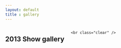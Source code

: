 ```yaml
---
layout: default
title : gallery
---
```

<div class="container">



  <!-- Sweet nested columns cleared by <br class="clear"> -->
  <div class="sixteen columns">
    <div class="five columns alpha">
		<h2>2013 Show <span>gallery</span></h2>
	</div>

    
	<br class="clear" />
  </div>
	
</div>

